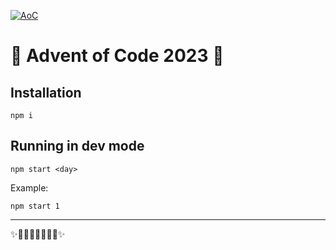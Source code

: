 <!-- Entries between SOLUTIONS and RESULTS tags are auto-generated -->

[![AoC](https://badgen.net/badge/AoC/2023/blue)](https://adventofcode.com/2023)

# 🎄 Advent of Code 2023 🎄

## Installation

```
npm i
```

## Running in dev mode

```
npm start <day>
```

Example:

```
npm start 1
```

---

✨🎄🎁🎄🎅🎄🎁🎄✨
